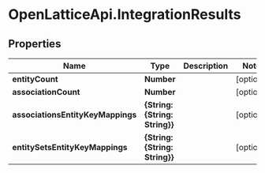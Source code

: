 # OpenLatticeApi.IntegrationResults

## Properties

Name | Type | Description | Notes
------------ | ------------- | ------------- | -------------
**entityCount** | **Number** |  | [optional] 
**associationCount** | **Number** |  | [optional] 
**associationsEntityKeyMappings** | **{String: {String: String}}** |  | [optional] 
**entitySetsEntityKeyMappings** | **{String: {String: String}}** |  | [optional] 


